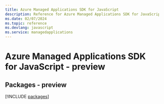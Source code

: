 ```yaml
---
title: Azure Managed Applications SDK for JavaScript
description: Reference for Azure Managed Applications SDK for JavaScript
ms.date: 02/07/2024
ms.topic: reference
ms.devlang: javascript
ms.service: managedapplications
---
```

# Azure Managed Applications SDK for JavaScript - preview
## Packages - preview
[!INCLUDE [packages](managed-applications-index.md)]